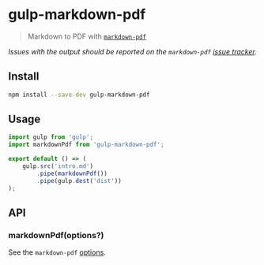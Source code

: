 # gulp-markdown-pdf

> Markdown to PDF with [`markdown-pdf`](https://github.com/alanshaw/markdown-pdf)

*Issues with the output should be reported on the `markdown-pdf` [issue tracker](https://github.com/alanshaw/markdown-pdf/issues).*

## Install

```sh
npm install --save-dev gulp-markdown-pdf
```

## Usage

```js
import gulp from 'gulp';
import markdownPdf from 'gulp-markdown-pdf';

export default () => (
	gulp.src('intro.md')
		.pipe(markdownPdf())
		.pipe(gulp.dest('dist'))
);
```

## API

### markdownPdf(options?)

See the `markdown-pdf` [options](https://github.com/alanshaw/markdown-pdf#options).
